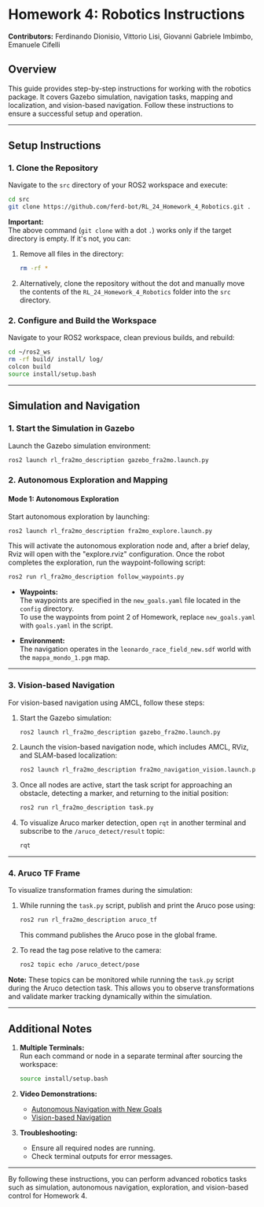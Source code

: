 # Homework 4: Robotics Instructions

**Contributors:** Ferdinando Dionisio, Vittorio Lisi, Giovanni Gabriele Imbimbo, Emanuele Cifelli

## Overview

This guide provides step-by-step instructions for working with the robotics package. It covers Gazebo simulation, navigation tasks, mapping and localization, and vision-based navigation. Follow these instructions to ensure a successful setup and operation.

---

## Setup Instructions

### 1. Clone the Repository

Navigate to the `src` directory of your ROS2 workspace and execute:

```bash
cd src
git clone https://github.com/ferd-bot/RL_24_Homework_4_Robotics.git .
```

**Important:**  
The above command (`git clone` with a dot `.`) works only if the target directory is empty. If it's not, you can:

1. Remove all files in the directory:
   ```bash
   rm -rf *
   ```
2. Alternatively, clone the repository without the dot and manually move the contents of the `RL_24_Homework_4_Robotics` folder into the `src` directory.

### 2. Configure and Build the Workspace

Navigate to your ROS2 workspace, clean previous builds, and rebuild:

```bash
cd ~/ros2_ws
rm -rf build/ install/ log/
colcon build
source install/setup.bash
```

---

## Simulation and Navigation

### 1. Start the Simulation in Gazebo

Launch the Gazebo simulation environment:

```bash
ros2 launch rl_fra2mo_description gazebo_fra2mo.launch.py
```

### 2. Autonomous Exploration and Mapping

#### Mode 1: Autonomous Exploration

Start autonomous exploration by launching:

```bash
ros2 launch rl_fra2mo_description fra2mo_explore.launch.py
```

This will activate the autonomous exploration node and, after a brief delay, Rviz will open with the "explore.rviz" configuration. Once the robot completes the exploration, run the waypoint-following script:

```bash
ros2 run rl_fra2mo_description follow_waypoints.py
```

- **Waypoints:**  
  The waypoints are specified in the `new_goals.yaml` file located in the `config` directory.  
  To use the waypoints from point 2 of Homework, replace `new_goals.yaml` with `goals.yaml` in the script.

- **Environment:**  
  The navigation operates in the `leonardo_race_field_new.sdf` world with the `mappa_mondo_1.pgm` map.

---

### 3. Vision-based Navigation

For vision-based navigation using AMCL, follow these steps:

1. Start the Gazebo simulation:
   ```bash
   ros2 launch rl_fra2mo_description gazebo_fra2mo.launch.py
   ```

2. Launch the vision-based navigation node, which includes AMCL, RViz, and SLAM-based localization:
   ```bash
   ros2 launch rl_fra2mo_description fra2mo_navigation_vision.launch.py
   ```

3. Once all nodes are active, start the task script for approaching an obstacle, detecting a marker, and returning to the initial position:
   ```bash
   ros2 run rl_fra2mo_description task.py
   ```

4. To visualize Aruco marker detection, open `rqt` in another terminal and subscribe to the `/aruco_detect/result` topic:

   ```bash
   rqt
   ```

---

### 4. Aruco TF Frame

To visualize transformation frames during the simulation:

1. While running the `task.py` script, publish and print the Aruco pose using:
   ```bash
   ros2 run rl_fra2mo_description aruco_tf
   ```

   This command publishes the Aruco pose in the global frame.

2. To read the tag pose relative to the camera:
   ```bash
   ros2 topic echo /aruco_detect/pose
   ```

**Note:** These topics can be monitored while running the `task.py` script during the Aruco detection task. This allows you to observe transformations and validate marker tracking dynamically within the simulation.

---

## Additional Notes

1. **Multiple Terminals:**  
   Run each command or node in a separate terminal after sourcing the workspace:
   ```bash
   source install/setup.bash
   ```

2. **Video Demonstrations:**  
   - [Autonomous Navigation with New Goals](https://youtu.be/_O3qW9CAqX8)  
   - [Vision-based Navigation](https://youtu.be/pcC26Ym-iqM)

3. **Troubleshooting:**  
   - Ensure all required nodes are running.
   - Check terminal outputs for error messages.

---

By following these instructions, you can perform advanced robotics tasks such as simulation, autonomous navigation, exploration, and vision-based control for Homework 4.
